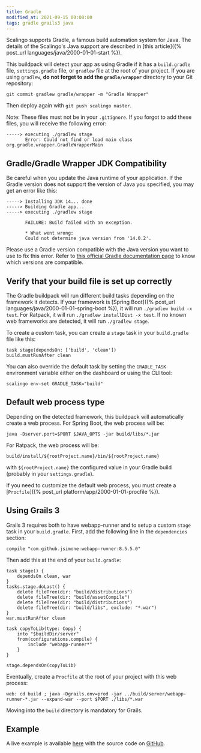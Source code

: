 ```yaml
---
title: Gradle
modified_at: 2021-09-15 00:00:00
tags: gradle grails3 java
---
```


Scalingo supports Gradle, a famous build automation system for Java. The
details of the Scalingo's Java support are described in [this
article]({% post_url languages/java/2000-01-01-start %}).

This buildpack will detect your app as using Gradle if it has a `build.gradle`
file, `settings.gradle` file, or `gradlew` file at the root of your project. If
you are using `gradlew`, **do not forget to add the `gradle/wrapper`**
directory to your Git repository:

```
git commit gradlew gradle/wrapper -m "Gradle Wrapper"
```

Then deploy again with `git push scalingo master`.

Note: These files must not be in your `.gitignore`. If you forgot to add these
files, you will receive the following error:

```
-----> executing ./gradlew stage
       Error: Could not find or load main class org.gradle.wrapper.GradleWrapperMain
```

## Gradle/Gradle Wrapper JDK Compatibility

Be careful when you update the Java runtime of your application.
If the Gradle version does not support the version of Java you specified,
you may get an error like this:
```shell
-----> Installing JDK 14... done
-----> Building Gradle app...
-----> executing ./gradlew stage
       
       FAILURE: Build failed with an exception.
       
       * What went wrong:
       Could not determine java version from '14.0.2'.
```

Please use a Gradle version compatible with the Java version you want to use to fix this error. Refer to
[this official Gradle documentation page](https://docs.gradle.org/current/userguide/compatibility.html#java) to know which versions are compatible.

## Verify that your build file is set up correctly

The Gradle buildpack will run different build tasks depending on the framework
it detects. If your framework is [Spring
Boot]({% post_url languages/java/2000-01-01-spring-boot %}), it will run
`./gradlew build -x test`. For Ratpack, it will run `./gradlew installDist -x
test`. If no known web frameworks are detected, it will run `./gradlew stage`.

To create a custom task, you can create a `stage` task in your `build.gradle`
file like this:

```
task stage(dependsOn: ['build', 'clean'])
build.mustRunAfter clean
```

You can also override the default task by setting the `GRADLE_TASK` environment
variable either on the dashboard or using the CLI tool:

```
scalingo env-set GRADLE_TASK="build"
```

## Default web process type

Depending on the detected framework, this buildpack will automatically create a
web process. For Spring Boot, the web process will be:

```
java -Dserver.port=$PORT $JAVA_OPTS -jar build/libs/*.jar
```

For Ratpack, the web process will be:

```
build/install/${rootProject.name}/bin/${rootProject.name}
```

with `${rootProject.name}` the configured value in your Gradle build (probably
in your `settings.gradle`).

If you need to customize the default web process, you must create a
[`Procfile`]({% post_url platform/app/2000-01-01-procfile %}).

## Using Grails 3

Grails 3 requires both to have webapp-runner and to setup a custom `stage` task
in your `build.gradle`. First, add the following line in the `dependencies`
section:

```
compile "com.github.jsimone:webapp-runner:8.5.5.0"
```

Then add this at the end of your `build.gradle`:

```
task stage() {
    dependsOn clean, war
}
tasks.stage.doLast() {
    delete fileTree(dir: "build/distributions")
    delete fileTree(dir: "build/assetCompile")
    delete fileTree(dir: "build/distributions")
    delete fileTree(dir: "build/libs", exclude: "*.war")
}
war.mustRunAfter clean

task copyToLib(type: Copy) {
    into "$buildDir/server"
    from(configurations.compile) {
        include "webapp-runner*"
    }
}

stage.dependsOn(copyToLib)
```

Eventually, create a `Procfile` at the root of your project with this web process:

```
web: cd build ; java -Dgrails.env=prod -jar ../build/server/webapp-runner-*.jar --expand-war --port $PORT ./libs/*.war
```

Moving into the `build` directory is mandatory for Grails.


## Example

A live example is available [here](https://sample-java-grails3.scalingo.io)
with the source code on
[GitHub](https://github.com/Scalingo/sample-java-grails3).
